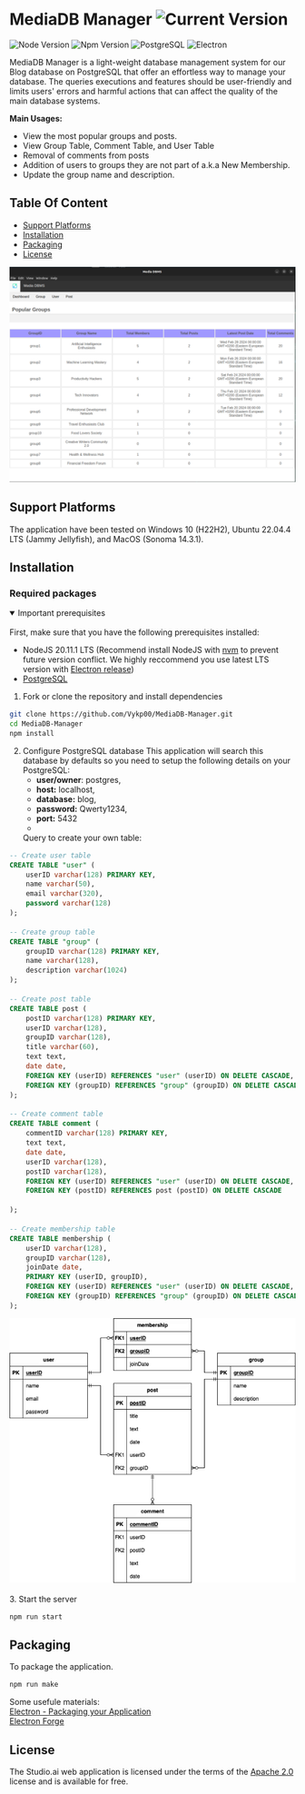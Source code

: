 # MediaDB Manager ![Current Version](https://img.shields.io/badge/Version-1.0.0-green)
![Node Version](https://img.shields.io/badge/node-v20.1.1-%23339933?logo=nodedotjs)
![Npm Version](https://img.shields.io/badge/npm-v10.2.4-%23CB3837?logo=npm)
![PostgreSQL](https://img.shields.io/badge/PostgreSQL-%234169E1?logo=postgresql&logoColor=white)
![Electron](https://img.shields.io/badge/Electron-blue?logo=electron&logoColor=white)

MediaDB Manager is a light-weight database management system for our Blog database on PostgreSQL that offer an effortless way to manage your database.
The queries executions and features should be user-friendly and limits users' errors and harmful actions that can affect the quality of the main database systems. 

**Main Usages:**
* View the most popular groups and posts.
* View Group Table, Comment Table, and User Table
* Removal of comments from posts
* Addition of users to groups they are not part of a.k.a New Membership.
* Update the group name and description.

## Table Of Content

- [Support Platforms](#support-platforms)
- [Installation](#installation)
- [Packaging](#packaging)
- [License](#license)

![screen](https://github.com/Vykp00/MediaDB-Manager/blob/main/assets/icons/screen.png)

## Support Platforms
The application have been tested on Windows 10 (H22H2), Ubuntu 22.04.4 LTS (Jammy Jellyfish), and MacOS (Sonoma 14.3.1).

## Installation
### Required packages
<details open>
<summary>
Important prerequisites
</summary> <br />
First, make sure that you have the following prerequisites installed:

- NodeJS 20.11.1 LTS (Recommend install NodeJS with [nvm](https://github.com/nvm-sh/nvm) to prevent future version conflict. We highly reccommend you use latest LTS version with [Electron release](https://www.electronjs.org/docs/latest/tutorial/electron-timelines))
- [PostgreSQL](https://www.postgresql.org/)
</details>

1. Fork or clone the repository and install dependencies
```bash
git clone https://github.com/Vykp00/MediaDB-Manager.git
cd MediaDB-Manager
npm install
```
2. Configure PostgreSQL database
   This application will search this database by defaults so you need to setup the following details on your PostgreSQL:
    * **user/owner**: postgres,
    * **host:** localhost,
    * **database:** blog,
    * **password:** Qwerty1234,
    * **port:** 5432
    * <br />
   Query to create your own table:
```SQL
-- Create user table 
CREATE TABLE "user" ( 
    userID varchar(128) PRIMARY KEY, 
    name varchar(50), 
    email varchar(320), 
    password varchar(128) 
);

-- Create group table 
CREATE TABLE "group" ( 
    groupID varchar(128) PRIMARY KEY, 
    name varchar(128), 
    description varchar(1024) 
);

-- Create post table 
CREATE TABLE post ( 
    postID varchar(128) PRIMARY KEY, 
    userID varchar(128), 
    groupID varchar(128), 
    title varchar(60), 
    text text, 
    date date, 
    FOREIGN KEY (userID) REFERENCES "user" (userID) ON DELETE CASCADE, 
    FOREIGN KEY (groupID) REFERENCES "group" (groupID) ON DELETE CASCADE 
); 

-- Create comment table 
CREATE TABLE comment ( 
    commentID varchar(128) PRIMARY KEY, 
    text text, 
    date date, 
    userID varchar(128), 
    postID varchar(128), 
    FOREIGN KEY (userID) REFERENCES "user" (userID) ON DELETE CASCADE, 
    FOREIGN KEY (postID) REFERENCES post (postID) ON DELETE CASCADE 

); 

-- Create membership table 
CREATE TABLE membership ( 
    userID varchar(128), 
    groupID varchar(128), 
    joinDate date,
    PRIMARY KEY (userID, groupID), 
    FOREIGN KEY (userID) REFERENCES "user" (userID) ON DELETE CASCADE, 
    FOREIGN KEY (groupID) REFERENCES "group" (groupID) ON DELETE CASCADE 
); 
```
   ![Media ERD Diagram](https://github.com/Vykp00/MediaDB-Manager/blob/main/assets/icons/mediaProject%20ERD.png)
   <br /><br />
3. Start the server

```bash
npm run start
```
## Packaging
To package the application.
```bash
npm run make
```
Some usefule materials: <br />
[Electron - Packaging your Application](https://www.electronjs.org/docs/latest/tutorial/tutorial-packaging#importing-your-project-into-forge) <br />
[Electron Forge](https://www.electronforge.io/)

## License

The Studio.ai web application is licensed under the terms of the [Apache 2.0](./LICENSE)
license and is available for free.
